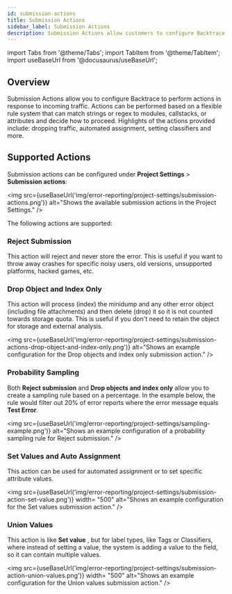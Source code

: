 ```yaml
---
id: submission-actions
title: Submission Actions
sidebar_label: Submission Actions
description: Submission Actions allow customers to configure Backtrace to perform actions in response to incoming traffic.
---
```


import Tabs from '@theme/Tabs';
import TabItem from '@theme/TabItem';
import useBaseUrl from '@docusaurus/useBaseUrl';

## Overview

Submission Actions allow you to configure Backtrace to perform actions in response to incoming traffic. Actions can be performed based on a flexible rule system that can match strings or regex to modules, callstacks, or attributes and decide how to proceed. Highlights of the actions provided include: dropping traffic, automated assignment, setting classifiers and more.

## Supported Actions

Submission actions can be configured under **Project Settings** > **Submission actions**:

<img src={useBaseUrl('img/error-reporting/project-settings/submission-actions.png')} alt="Shows the available submission actions in the Project Settings." />

The following actions are supported:

### Reject Submission

This action will reject and never store the error. This is useful if you want to throw away crashes for specific noisy users, old versions, unsupported platforms, hacked games, etc.

### Drop Object and Index Only

This action will process (index) the minidump and any other error object (including file attachments) and then delete (drop) it so it is not counted towards storage quota. This is useful if you don't need to retain the object for storage and external analysis.

<img src={useBaseUrl('img/error-reporting/project-settings/submission-actions-drop-object-and-index-only.png')} alt="Shows an example configuration for the Drop objects and index only submission action." />

### Probability Sampling

Both **Reject submission** and **Drop objects and index only** allow you to create a sampling rule based on a percentage. In the example below, the rule would filter out 20% of error reports where the error message equals **Test Error**.

<img src={useBaseUrl('img/error-reporting/project-settings/sampling-example.png')} alt="Shows an example configuration of a probability sampling rule for Reject submission." />

### Set Values and Auto Assignment

This action can be used for automated assignment or to set specific attribute values.

<img src={useBaseUrl('img/error-reporting/project-settings/submission-action-set-value.png')} width= "500" alt="Shows an example configuration for the Set values submission action." />

### Union Values

This action is like **Set value** , but for label types, like Tags or Classifiers, where instead of setting a value, the system is adding a value to the field, so it can contain multiple values.

<img src={useBaseUrl('img/error-reporting/project-settings/submission-action-union-values.png')} width= "500" alt="Shows an example configuration for the Union values submission action." />
